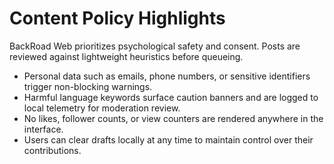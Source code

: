 # Content Policy Highlights

BackRoad Web prioritizes psychological safety and consent. Posts are reviewed against lightweight heuristics before queueing.

- Personal data such as emails, phone numbers, or sensitive identifiers trigger non-blocking warnings.
- Harmful language keywords surface caution banners and are logged to local telemetry for moderation review.
- No likes, follower counts, or view counters are rendered anywhere in the interface.
- Users can clear drafts locally at any time to maintain control over their contributions.
